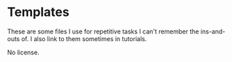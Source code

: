 Templates
=========

These are some files I use for repetitive tasks I can't remember the ins-and-outs of. I also link to them sometimes in tutorials.

No license.